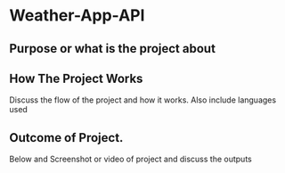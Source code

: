 # Weather-App-API
## Purpose or what is the project about

## How The Project Works
Discuss the flow of the project and how it works. Also include languages used 

## Outcome of Project.
Below and Screenshot or video of project and discuss the outputs
